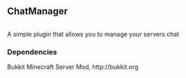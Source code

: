 <h2>ChatManager</h2>
<img src="https://travis-ci.org/iaidan/chatmanager.svg" alt="" />

A simple plugin that allows you to manage your servers chat

<h3>Dependencies</h3>
Bukkit Minecraft Server Mod, http://bukkit.org
